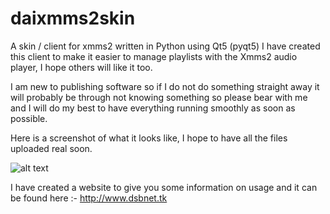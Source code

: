 # daixmms2skin
A skin / client for xmms2 written in Python using Qt5 (pyqt5)
I have created this client to make it easier to manage playlists with the Xmms2 audio player, I hope others will like it too.

I am new to publishing software so if I do not do something straight away it will probably be through not knowing something so please bear with me and I will do my best to have everything running smoothly as soon as possible.

Here is a screenshot of what it looks like, I hope to have all the files uploaded real soon.

![alt text](https://github.com/Dai-trying/daixmms2skin/blob/master/skin_Mlibrary.png "what it looks like now")

I have created a website to give you some information on usage and it can be found here :- http://www.dsbnet.tk
